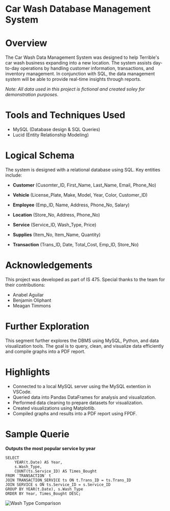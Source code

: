 # Car Wash Database Management System

# Overview
The Car Wash Data Management System was designed to help Terrible's car wash business expanding into a new location. 
The system assists day-to-day operations by handling customer information, transactions, and inventory management. In conjunction with 
SQL, the data management system will be able to provide real-time insights through reports. 

_Note: All data used in this project is fictional and created soley for demonstration purposes._

# Tools and Techniques Used
- MySQL (Database design & SQL Queries)
- Lucid (Entity Relationship Modeling)

# Logical Schema

The system is designed with a relational database using SQL. Key entities include:

- **Customer** (Cusomter_ID, First_Name, Last_Name, Email, Phone_No)

- **Vehicle** (License_Plate, Make, Model, Year, Color, Customer_ID)

- **Employee** (Emp_ID, Name, Address, Phone_No, Salary)

- **Location** (Store_No, Address, Phone_No)

- **Service** (Service_ID, Wash_Type, Price)

- **Supplies** (Item_No, Item_Name, Quantity)

- **Transaction** (Trans_ID, Date, Total_Cost, Emp_ID, Store_No)

# Acknowledgements
This project was developed as part of IS 475. Special thanks to the team for their contributions:
- Anabel Aguilar
- Benjamin Oliphant
- Meagan Timmons

# Further Exploration
This segment further explores the DBMS using MySQL, Python, and data visualization tools. The goal is to query, clean, and visualize data efficiently and
compile graphs into a PDF report. 

# Highlights
- Connected to a local MySQL server using the MySQL extention in VSCode.
- Queried data into Pandas DataFrames for analysis and visualization.
- Performed data cleaning to prepare datasets for visualization.
- Created visualizations using Matplotlib.
- Compiled graphs and results into a PDF report using FPDF.


# Sample Querie
**Outputs the most popular service by year**
```
SELECT 
    YEAR(t.Date) AS Year, 
    s.Wash_Type, 
    COUNT(ts.Service_ID) AS Times_Bought
FROM `TRANSACTION` t
JOIN TRANSACTION_SERVICE ts ON t.Trans_ID = ts.Trans_ID
JOIN SERVICE s ON ts.Service_ID = s.Service_ID
GROUP BY YEAR(t.Date), s.Wash_Type
ORDER BY Year, Times_Bought DESC;
```
![Wash Type Comparison](https://github.com/user-attachments/assets/9def42b6-f0db-4215-b5e6-922abae7b7a4)


